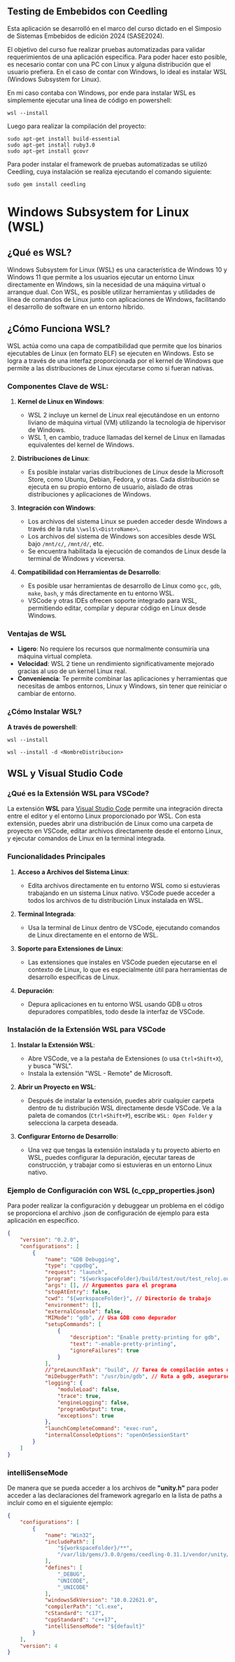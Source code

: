 ## Testing de Embebidos con Ceedling
Esta aplicación se desarrolló en el marco del curso dictado en el Simposio de Sistemas Embebidos de edición 2024 (SASE2024).

El objetivo del curso fue realizar pruebas automatizadas para validar requerimientos de una aplicación específica. Para poder hacer esto posible, es necesario contar con una PC con Linux y alguna distribución que el usuario prefiera. 
En el caso de contar con Windows, lo ideal es instalar WSL (Windows Subsystem for Linux).

En mi caso contaba con Windows, por ende para instalar WSL es simplemente ejecutar una línea de código en powershell:


    wsl --install

Luego para realizar la compilación del proyecto:

    sudo apt-get install build-essential
    sudo apt-get install ruby3.0
    sudo apt-get install gcovr

Para poder instalar el framework de pruebas automatizadas se utilizó Ceedling, cuya instalación se realiza ejecutando el comando siguiente:

    sudo gem install ceedling

# Windows Subsystem for Linux (WSL)

## ¿Qué es WSL?

Windows Subsystem for Linux (WSL) es una característica de Windows 10 y Windows 11 que permite a los usuarios ejecutar un entorno Linux directamente en Windows, sin la necesidad de una máquina virtual o arranque dual. Con WSL, es posible utilizar herramientas y utilidades de línea de comandos de Linux junto con aplicaciones de Windows, facilitando el desarrollo de software en un entorno híbrido.

## ¿Cómo Funciona WSL?

WSL actúa como una capa de compatibilidad que permite que los binarios ejecutables de Linux (en formato ELF) se ejecuten en Windows. Esto se logra a través de una interfaz proporcionada por el kernel de Windows que permite a las distribuciones de Linux ejecutarse como si fueran nativas.

### Componentes Clave de WSL:

1. **Kernel de Linux en Windows**: 
   - WSL 2 incluye un kernel de Linux real ejecutándose en un entorno liviano de máquina virtual (VM) utilizando la tecnología de hipervisor de Windows.
   - WSL 1, en cambio, traduce llamadas del kernel de Linux en llamadas equivalentes del kernel de Windows.

2. **Distribuciones de Linux**:
   - Es posible instalar varias distribuciones de Linux desde la Microsoft Store, como Ubuntu, Debian, Fedora, y otras. Cada distribución se ejecuta en su propio entorno de usuario, aislado de otras distribuciones y aplicaciones de Windows.

3. **Integración con Windows**:
   - Los archivos del sistema Linux se pueden acceder desde Windows a través de la ruta `\\wsl$\<DistroName>\`.
   - Los archivos del sistema de Windows son accesibles desde WSL bajo `/mnt/c/`, `/mnt/d/`, etc.
   - Se encuentra habilitada la ejecución de comandos de Linux desde la terminal de Windows y viceversa.

4. **Compatibilidad con Herramientas de Desarrollo**:
   - Es posible usar herramientas de desarrollo de Linux como `gcc`, `gdb`, `make`, `bash`, y más directamente en tu entorno WSL.
   - VSCode y otras IDEs ofrecen soporte integrado para WSL, permitiendo editar, compilar y depurar código en Linux desde Windows.

### Ventajas de WSL

- **Ligero**: No requiere los recursos que normalmente consumiría una máquina virtual completa.
- **Velocidad**: WSL 2 tiene un rendimiento significativamente mejorado gracias al uso de un kernel Linux real.
- **Conveniencia**: Te permite combinar las aplicaciones y herramientas que necesitas de ambos entornos, Linux y Windows, sin tener que reiniciar o cambiar de entorno.

### ¿Cómo Instalar WSL?

**A través de powershell**:
   
    wsl --install

    wsl --install -d <NombreDistribucion>




## WSL y Visual Studio Code

### ¿Qué es la Extensión WSL para VSCode?

La extensión **WSL** para [Visual Studio Code](https://code.visualstudio.com/) permite una integración directa entre el editor y el entorno Linux proporcionado por WSL. Con esta extensión, puedes abrir una distribución de Linux como una carpeta de proyecto en VSCode, editar archivos directamente desde el entorno Linux, y ejecutar comandos de Linux en la terminal integrada.

### Funcionalidades Principales

1. **Acceso a Archivos del Sistema Linux**:
   - Edita archivos directamente en tu entorno WSL como si estuvieras trabajando en un sistema Linux nativo. VSCode puede acceder a todos los archivos de tu distribución Linux instalada en WSL.

2. **Terminal Integrada**:
   - Usa la terminal de Linux dentro de VSCode, ejecutando comandos de Linux directamente en el entorno de WSL.

3. **Soporte para Extensiones de Linux**:
   - Las extensiones que instales en VSCode pueden ejecutarse en el contexto de Linux, lo que es especialmente útil para herramientas de desarrollo específicas de Linux.

4. **Depuración**:
   - Depura aplicaciones en tu entorno WSL usando GDB u otros depuradores compatibles, todo desde la interfaz de VSCode.

### Instalación de la Extensión WSL para VSCode

1. **Instalar la Extensión WSL**:
   - Abre VSCode, ve a la pestaña de Extensiones (o usa `Ctrl+Shift+X`), y busca "WSL".
   - Instala la extensión "WSL - Remote" de Microsoft.

2. **Abrir un Proyecto en WSL**:
   - Después de instalar la extensión, puedes abrir cualquier carpeta dentro de tu distribución WSL directamente desde VSCode. Ve a la paleta de comandos (`Ctrl+Shift+P`), escribe `WSL: Open Folder` y selecciona la carpeta deseada.

3. **Configurar Entorno de Desarrollo**:
   - Una vez que tengas la extensión instalada y tu proyecto abierto en WSL, puedes configurar la depuración, ejecutar tareas de construcción, y trabajar como si estuvieras en un entorno Linux nativo.

### Ejemplo de Configuración con WSL (c_cpp_properties.json)

Para poder realizar la configuración y debuggear un problema en el código se proporciona el archivo .json de configuración de ejemplo para esta aplicación en específico. 

```json
{
    "version": "0.2.0",
    "configurations": [
        {
            "name": "GDB Debugging",
            "type": "cppdbg",
            "request": "launch",
            "program": "${workspaceFolder}/build/test/out/test_reloj.out", // Ruta al archivo ejecutable
            "args": [], // Argumentos para el programa
            "stopAtEntry": false,
            "cwd": "${workspaceFolder}", // Directorio de trabajo
            "environment": [],
            "externalConsole": false,
            "MIMode": "gdb", // Usa GDB como depurador
            "setupCommands": [
                {
                    "description": "Enable pretty-printing for gdb",
                    "text": "-enable-pretty-printing",
                    "ignoreFailures": true
                }
            ],
            //"preLaunchTask": "build", // Tarea de compilación antes de depurar
            "miDebuggerPath": "/usr/bin/gdb", // Ruta a gdb, asegurarse de que esté instalado
            "logging": {
                "moduleLoad": false,
                "trace": true,
                "engineLogging": false,
                "programOutput": true,
                "exceptions": true
            },
            "launchCompleteCommand": "exec-run",
            "internalConsoleOptions": "openOnSessionStart"
        }
    ]
}
```

### intelliSenseMode

De manera que se pueda acceder a los archivos de **"unity.h"** para poder acceder a las declaraciones del framework agregarlo en la lista de paths a incluir como en el siguiente ejemplo:

```json
{
    "configurations": [
        {
            "name": "Win32",
            "includePath": [
                "${workspaceFolder}/**",
                "/var/lib/gems/3.0.0/gems/ceedling-0.31.1/vendor/unity/src/**"
            ],
            "defines": [
                "_DEBUG",
                "UNICODE",
                "_UNICODE"
            ],
            "windowsSdkVersion": "10.0.22621.0",
            "compilerPath": "cl.exe",
            "cStandard": "c17",
            "cppStandard": "c++17",
            "intelliSenseMode": "${default}"
        }
    ],
    "version": 4
}
```
